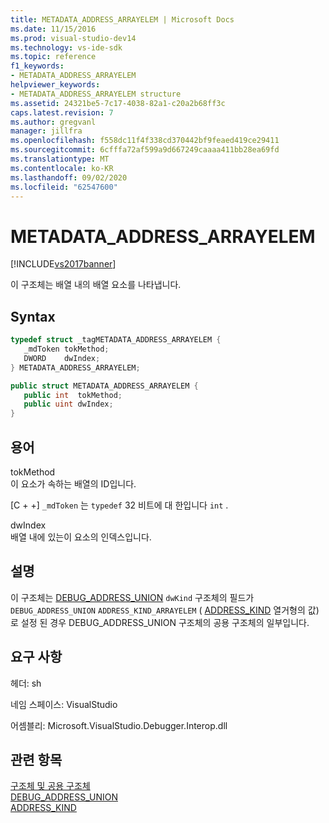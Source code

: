 ```yaml
---
title: METADATA_ADDRESS_ARRAYELEM | Microsoft Docs
ms.date: 11/15/2016
ms.prod: visual-studio-dev14
ms.technology: vs-ide-sdk
ms.topic: reference
f1_keywords:
- METADATA_ADDRESS_ARRAYELEM
helpviewer_keywords:
- METADATA_ADDRESS_ARRAYELEM structure
ms.assetid: 24321be5-7c17-4038-82a1-c20a2b68ff3c
caps.latest.revision: 7
ms.author: gregvanl
manager: jillfra
ms.openlocfilehash: f558dc11f4f338cd370442bf9feaed419ce29411
ms.sourcegitcommit: 6cfffa72af599a9d667249caaaa411bb28ea69fd
ms.translationtype: MT
ms.contentlocale: ko-KR
ms.lasthandoff: 09/02/2020
ms.locfileid: "62547600"
---
```

# <a name="metadata_address_arrayelem"></a>METADATA_ADDRESS_ARRAYELEM
[!INCLUDE[vs2017banner](../../../includes/vs2017banner.md)]

이 구조체는 배열 내의 배열 요소를 나타냅니다.  
  
## <a name="syntax"></a>Syntax  
  
```cpp  
typedef struct _tagMETADATA_ADDRESS_ARRAYELEM {  
   _mdToken tokMethod;  
   DWORD    dwIndex;  
} METADATA_ADDRESS_ARRAYELEM;  
```  
  
```csharp  
public struct METADATA_ADDRESS_ARRAYELEM {  
   public int  tokMethod;  
   public uint dwIndex;  
}  
```  
  
## <a name="terms"></a>용어  
 tokMethod  
 이 요소가 속하는 배열의 ID입니다.  
  
 [C + +] `_mdToken` 는 `typedef` 32 비트에 대 한입니다 `int` .  
  
 dwIndex  
 배열 내에 있는이 요소의 인덱스입니다.  
  
## <a name="remarks"></a>설명  
 이 구조체는 [DEBUG_ADDRESS_UNION](../../../extensibility/debugger/reference/debug-address-union.md) `dwKind` 구조체의 필드가 `DEBUG_ADDRESS_UNION` `ADDRESS_KIND_ARRAYELEM` ( [ADDRESS_KIND](../../../extensibility/debugger/reference/address-kind.md) 열거형의 값)로 설정 된 경우 DEBUG_ADDRESS_UNION 구조체의 공용 구조체의 일부입니다.  
  
## <a name="requirements"></a>요구 사항  
 헤더: sh  
  
 네임 스페이스: VisualStudio  
  
 어셈블리: Microsoft.VisualStudio.Debugger.Interop.dll  
  
## <a name="see-also"></a>관련 항목  
 [구조체 및 공용 구조체](../../../extensibility/debugger/reference/structures-and-unions.md)   
 [DEBUG_ADDRESS_UNION](../../../extensibility/debugger/reference/debug-address-union.md)   
 [ADDRESS_KIND](../../../extensibility/debugger/reference/address-kind.md)
